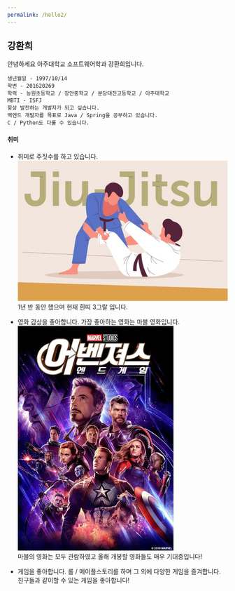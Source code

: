 ```yaml
---
permalink: /hello2/
---
```


## 강환희

안녕하세요 아주대학교 소프트웨어학과 강환희입니다.  
```
생년월일 - 1997/10/14  
학번 - 201620269  
학력 - 능원초등학교 / 장안중학교 / 분당대진고등학교 / 아주대학교  
MBTI - ISFJ  
항상 발전하는 개발자가 되고 싶습니다.  
백엔드 개발자를 목표로 Java / Spring을 공부하고 있습니다.  
C / Python도 다룰 수 있습니다.
```


#### 취미

- 취미로 주짓수를 하고 있습니다.  
![jiujitsu](.\img1.jpg "jiujitsu")  
1년 반 동안 했으며 현재 흰띠 3그랄 입니다.    

- 영화 감상을 좋아합니다. 가장 좋아하는 영화는 마블 영화입니다.  
![movie](.\img2.jpg "movie")  
마블의 영화는 모두 관람하였고 올해 개봉할 영화들도 매우 기대중입니다!  

- 게임을 좋아합니다. 롤 / 메이플스토리를 하며 그 외에 다양한 게임을 즐겨합니다. 친구들과 같이할 수 있는 게임을 좋아합니다!  